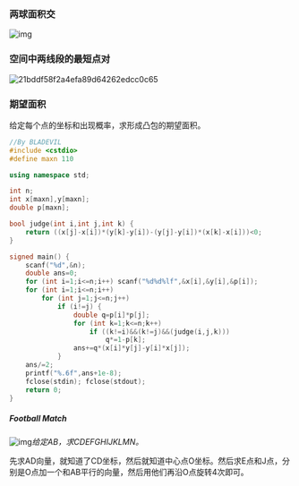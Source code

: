 

### 两球面积交

![img](https://gss0.baidu.com/-vo3dSag_xI4khGko9WTAnF6hhy/zhidao/wh%3D600%2C800/sign=282e66a3af51f3dec3e7b162a4dedc27/500fd9f9d72a605990154f732834349b033bba56.jpg)



### 空间中两线段的最短点对

![21bddf58f2a4efa89d64262edcc0c65](E:\BaiduNetdiskWorkspace\notes\21bddf58f2a4efa89d64262edcc0c65.jpg)



### 期望面积

给定每个点的坐标和出现概率，求形成凸包的期望面积。

```cpp
//By BLADEVIL
#include <cstdio>
#define maxn 110

using namespace std;

int n;
int x[maxn],y[maxn];
double p[maxn];

bool judge(int i,int j,int k) {
    return ((x[j]-x[i])*(y[k]-y[i])-(y[j]-y[i])*(x[k]-x[i]))<0;
}

signed main() {
    scanf("%d",&n);
    double ans=0;
    for (int i=1;i<=n;i++) scanf("%d%d%lf",&x[i],&y[i],&p[i]);
    for (int i=1;i<=n;i++)
        for (int j=1;j<=n;j++)
            if (i!=j) {
                double q=p[i]*p[j];
                for (int k=1;k<=n;k++)
                    if ((k!=i)&&(k!=j)&&(judge(i,j,k)))
                        q*=1-p[k];
                ans+=q*(x[i]*y[j]-y[i]*x[j]);
            }
    ans/=2;
    printf("%.6f",ans+1e-8);
    fclose(stdin); fclose(stdout);
    return 0;
}
```



##### Football Match

![img](https://uploadfiles.nowcoder.com/images/20220522/403112_1653151757035/B32247EBA07F551081F49D6FC35DDC76)*给定AB，求CDEFGHIJKLMN。*

先求AD向量，就知道了CD坐标，然后就知道中心点O坐标。然后求E点和J点，分别是O点加一个和AB平行的向量，然后用他们再沿O点旋转4次即可。
